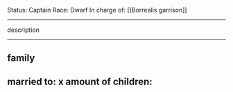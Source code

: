 Status: Captain
Race: Dwarf
In charge of: [[Borrealis garrison]]

---

description

---

## family

married to:
x amount of children:
- 
